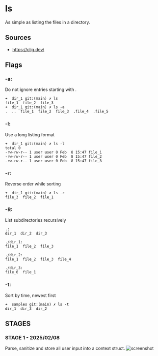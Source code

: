 # ls
As simple as listing the files in a directory.

## Sources
 - https://clig.dev/

## Flags

### -a:
Do not ignore entries starting with .

```shell
➜  dir_1 git:(main) ✗ ls
file_1  file_2  file_3
➜  dir_1 git:(main) ✗ ls -a
.  ..  file_1  file_2  file_3  .file_4  .file_5
```

### -l:
Use a long listing format

```shell
➜  dir_1 git:(main) ✗ ls -l
total 0
-rw-rw-r-- 1 user user 0 Feb  8 15:47 file_1
-rw-rw-r-- 1 user user 0 Feb  8 15:47 file_2
-rw-rw-r-- 1 user user 0 Feb  8 15:47 file_3
```

### -r:
Reverse order while sorting

```shell
➜  dir_1 git:(main) ✗ ls -r
file_3  file_2  file_1
```

### -R:
List subdirectories recursively

```shell
.:
dir_1  dir_2  dir_3

./dir_1:
file_1  file_2  file_3

./dir_2:
file_1  file_2  file_3  file_4

./dir_3:
file_0  file_1
```

### -t:
Sort by time, newest first

```shell
➜  samples git:(main) ✗ ls -t
dir_1  dir_3  dir_2
```

## STAGES

### STAGE 1 - 2025/02/08

Parse, sanitize and store all user input into a context struct.
![screenshot](assets/Context.svg)